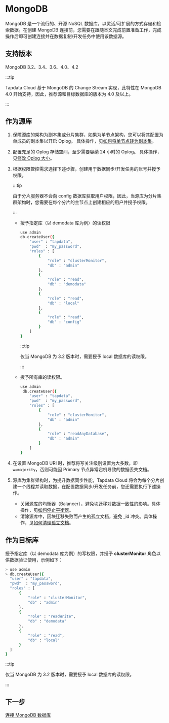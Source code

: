 # MongoDB

MongoDB 是一个流行的、开源 NoSQL 数据库，以灵活/可扩展的方式存储和检索数据。在创建 MongoDB 连接前，您需要在跟随本文完成前置准备工作，完成操作后即可创建连接并在数据复制/开发任务中使用该数据源。

## 支持版本

MongoDB 3.2、3.4、3.6、4.0、4.2

:::tip

Tapdata Cloud 基于 MongoDB 的 Change Stream 实现，此特性在 MongoDB 4.0 开始支持，因此，推荐源和目标数据库的版本为 4.0 及以上。

:::

## 作为源库

1. 保障源库的架构为副本集或分片集群，如果为单节点架构，您可以将其配置为单成员的副本集以开启 Oplog。
   具体操作，见[如何将单节点转为副本集](https://docs.mongodb.com/manual/tutorial/convert-standalone-to-replica-set/)。

2. 配置充足的 Oplog 存储空间，至少需要容纳 24 小时的 Oplog。
   具体操作，见[修改 Oplog 大小](https://docs.mongodb.com/manual/tutorial/change-oplog-size/)。

3. 根据权限管控需求选择下述步骤，创建用于数据同步/开发任务的账号并授予权限。

   :::tip

   由于分片服务器不会向 config 数据库获取用户权限，因此，当源库为分片集群架构时，您需要在每个分片的主节点上创建相应的用户并授予权限。

   :::

   * 授予指定库（以 demodata 库为例）的读权限

     ```bash
     use admin
     db.createUser({
         "user" : "tapdata",
         "pwd"  : "my_password",
         "roles" : [
             {
                 "role" : "clusterMonitor",
                 "db" : "admin"
             },
             {
                 "role" : "read",
                 "db" : "demodata"
             }，
             {
                 "role" : "read",
                 "db" : "local"
             },
             {
                 "role" : "read",
                 "db" : "config"
             }
         ]
     }
     ```

     :::tip

     仅当 MongoDB 为 3.2 版本时，需要授予 local 数据库的读权限。

     :::

   * 授予所有库的读权限。

     ```bash
     use admin
      db.createUser({
         "user" : "tapdata",
         "pwd"  : "my_password",
         "roles" : [
             {
                 "role" : "clusterMonitor",
                 "db" : "admin"
             },
             {
                 "role" : "readAnyDatabase",
                 "db" : "admin"
             }
         ]
     }
     ```

4. 在设置 MongoDB URI 时，推荐将写关注级别设置为大多数，即 `w=majority`，否则可能因 Primary 节点异常宕机导致的数据丢失文档。

5. 源库为集群架构时，为提升数据同步性能，Tapdata Cloud 将会为每个分片创建一个线程并读取数据，在配置数据同步/开发任务前，您还需要执行下述操作。

   * 关闭源库的均衡器（Balancer），避免块迁移对数据一致性的影响。具体操作，见[如何停止平衡器](https://docs.mongodb.com/manual/reference/method/sh.stopBalancer/)。
   * 清除源库中，因块迁移失败而产生的孤立文档，避免 _id 冲突。具体操作，见[如何清理孤立文档](https://docs.mongodb.com/manual/reference/command/cleanupOrphaned/)。



## 作为目标库

授予指定库（以 demodata 库为例）的写权限，并授予 **clusterMonitor** 角色以供数据验证使用，示例如下：

```bash
> use admin
> db.createUser({
  "user" : "tapdata",
  "pwd"  : "my_password",
  "roles" : [
      {
          "role" : "clusterMonitor",
          "db" : "admin"
      },
      {
          "role" : "readWrite",
          "db" : "demodata"
      },
      {
          "role" : "read",
          "db" : "local"
      }
  ]
}
```

:::tip

仅当 MongoDB 为 3.2 版本时，需要授予 local 数据库的读权限。

:::



## 下一步

[连接 MongoDB 数据库](../../user-guide/connect-database/certified/connect-mongodb.md)

